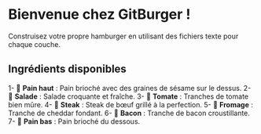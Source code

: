 # Bienvenue chez GitBurger !
Construisez votre propre hamburger en utilisant des fichiers texte pour chaque couche.

## Ingrédients disponibles
1- 🥯 **Pain haut** : Pain brioché avec des graines de sésame sur le dessus.
2- 🥬 **Salade** : Salade croquante et fraîche.
3- 🍅 **Tomate** : Tranches de tomate bien mûre.
4- 🥩 **Steak** : Steak de bœuf grillé à la perfection.
5- 🧀 **Fromage** : Tranche de cheddar fondant.
6- 🥓 **Bacon** : Tranche de bacon croustillante.
7- 🍞 **Pain bas** : Pain brioché du dessous.
